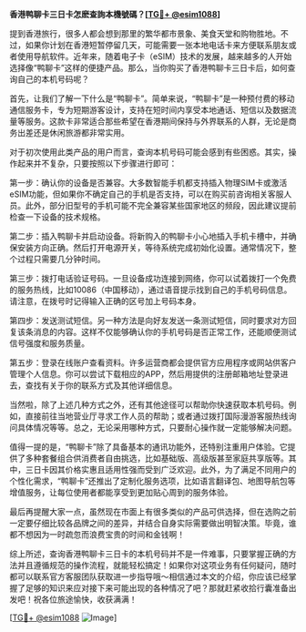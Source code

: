 **香港鸭聊卡三日卡怎麽查詢本機號碼？[[TG💪+ @esim1088](https://t.me/s/esim1088)]**

提到香港旅行，很多人都会想到那里的繁华都市景象、美食天堂和购物胜地。不过，如果你计划在香港短暂停留几天，可能需要一张本地电话卡来方便联系朋友或者使用导航软件。近年来，随着电子卡（eSIM）技术的发展，越来越多的人开始选择像“鸭聊卡”这样的便捷产品。那么，当你购买了香港鸭聊卡三日卡后，如何查询自己的本机号码呢？

首先，让我们了解一下什么是“鸭聊卡”。简单来说，“鸭聊卡”是一种预付费的移动通信服务卡，专为短期游客设计，支持在短时间内享受本地通话、短信以及数据流量等服务。这款卡非常适合那些希望在香港期间保持与外界联系的人群，无论是商务出差还是休闲旅游都非常实用。

对于初次使用此类产品的用户而言，查询本机号码可能会感到有些困惑。其实，操作起来并不复杂，只要按照以下步骤进行即可：

第一步：确认你的设备是否兼容。大多数智能手机都支持插入物理SIM卡或激活eSIM功能，但如果你不确定自己的手机是否支持，可以在购买前咨询相关客服人员。此外，部分旧型号的手机可能不完全兼容某些国家地区的频段，因此建议提前检查一下设备的技术规格。

第二步：插入鸭聊卡并启动设备。将新购入的鸭聊卡小心地插入手机卡槽中，并确保安装方向正确。然后打开电源开关，等待系统完成初始化设置。通常情况下，整个过程只需要几分钟时间。

第三步：拨打电话验证号码。一旦设备成功连接到网络，你可以试着拨打一个免费的服务热线，比如10086（中国移动），通过语音提示找到自己的手机号码信息。请注意，在拨号时记得输入正确的区号加上号码本身。

第四步：发送测试短信。另一种方法是向好友发送一条测试短信，同时要求对方回复该条消息的内容。这样不仅能够确认你的手机号码是否正常工作，还能顺便测试信号强度和服务质量。

第五步：登录在线账户查看资料。许多运营商都会提供官方应用程序或网站供客户管理个人信息。你可以尝试下载相应的APP，然后用提供的注册邮箱地址登录进去，查找有关于你的联系方式及其他详细信息。

当然啦，除了上述几种方式之外，还有其他途径可以帮助你快速获取本机号码。例如，直接前往当地营业厅寻求工作人员的帮助；或者通过拨打国际漫游客服热线询问具体情况等等。总之，无论采用哪种方式，只要耐心操作就一定能够解决问题。

值得一提的是，“鸭聊卡”除了具备基本的通讯功能外，还特别注重用户体验。它提供了多种套餐组合供消费者自由挑选，比如基础版、高级版甚至家庭共享版等。其中，三日卡因其价格实惠且适用性强而受到广泛欢迎。此外，为了满足不同用户的个性化需求，“鸭聊卡”还推出了定制化服务选项，比如语言翻译包、地图导航包等增值服务，让每位使用者都能享受到更加贴心周到的服务体验。

最后再提醒大家一点，虽然现在市面上有很多类似的产品可供选择，但在选购之前一定要仔细比较各品牌之间的差异，并结合自身实际需要做出明智决策。毕竟，谁都不想因为一时疏忽而浪费宝贵的时间和金钱啊！

综上所述，查询香港鸭聊卡三日卡的本机号码并不是一件难事，只要掌握正确的方法并且遵循规范的操作流程，就能轻松搞定！如果你对这项业务有任何疑问，随时都可以联系官方客服团队获取进一步指导哦～相信通过本文的介绍，你应该已经掌握了足够的知识来应对接下来可能出现的各种情况了吧？那就赶紧收拾行囊准备出发吧！祝各位旅途愉快，收获满满！

[[TG💪+ @esim1088](https://t.me/s/esim1088) ![Image](https://i.postimg.cc/4NQfJmqS/Snipaste-2025-05-13-00-14-12.png)]